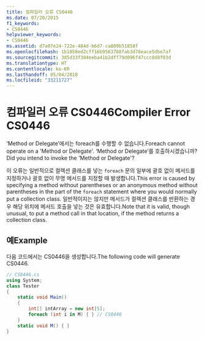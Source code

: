 ```yaml
---
title: 컴파일러 오류 CS0446
ms.date: 07/20/2015
f1_keywords:
- CS0446
helpviewer_keywords:
- CS0446
ms.assetid: d7a07e24-722e-484d-b6d7-ca809b51858f
ms.openlocfilehash: 1b1058ed2cff16b9563788fab3d76eace5dbe7af
ms.sourcegitcommit: 3d5d33f384eeba41b2dff79d096f47ccc8d8f03d
ms.translationtype: HT
ms.contentlocale: ko-KR
ms.lasthandoff: 05/04/2018
ms.locfileid: "33211727"
---
```

# <a name="compiler-error-cs0446"></a><span data-ttu-id="4f115-102">컴파일러 오류 CS0446</span><span class="sxs-lookup"><span data-stu-id="4f115-102">Compiler Error CS0446</span></span>
<span data-ttu-id="4f115-103">‘Method or Delegate’에서는 foreach를 수행할 수 없습니다.</span><span class="sxs-lookup"><span data-stu-id="4f115-103">Foreach cannot operate on a 'Method or Delegate'.</span></span> <span data-ttu-id="4f115-104">‘Method or Delegate’를 호출하시겠습니까?</span><span class="sxs-lookup"><span data-stu-id="4f115-104">Did you intend to invoke the 'Method or Delegate'?</span></span>  
  
 <span data-ttu-id="4f115-105">이 오류는 일반적으로 컬렉션 클래스를 넣는 `foreach` 문의 일부에 괄호 없이 메서드를 지정하거나 괄호 없이 무명 메서드를 지정할 때 발생합니다.</span><span class="sxs-lookup"><span data-stu-id="4f115-105">This error is caused by specifying a method without parentheses or an anonymous method without parentheses in the part of the `foreach` statement where you would normally put a collection class.</span></span> <span data-ttu-id="4f115-106">일반적이지는 않지만 메서드가 컬렉션 클래스를 반환하는 경우 해당 위치에 메서드 호출을 넣는 것은 유효합니다.</span><span class="sxs-lookup"><span data-stu-id="4f115-106">Note that it is valid, though unusual, to put a method call in that location, if the method returns a collection class.</span></span>  
  
## <a name="example"></a><span data-ttu-id="4f115-107">예</span><span class="sxs-lookup"><span data-stu-id="4f115-107">Example</span></span>  
 <span data-ttu-id="4f115-108">다음 코드에서는 CS0446을 생성합니다.</span><span class="sxs-lookup"><span data-stu-id="4f115-108">The following code will generate CS0446.</span></span>  
  
```csharp  
// CS0446.cs  
using System;  
class Tester   
{  
    static void Main()   
    {  
        int[] intArray = new int[5];  
        foreach (int i in M) { } // CS0446  
    }  
    static void M() { }  
}  
```
